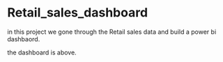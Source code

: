 # Retail_sales_dashboard

in this project we gone through the Retail sales data and build a power bi dashbaord.

the dashboard is above.
